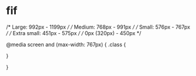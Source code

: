 # fif
 
 /* Large: 992px - 1199px */
/* Medium: 768px - 991px */
/* Small: 576px - 767px */
/* Extra small: 451px - 575px */
/* 0px (320px) - 450px */

@media screen and (max-width: 767px) {
.class {
    
}

}